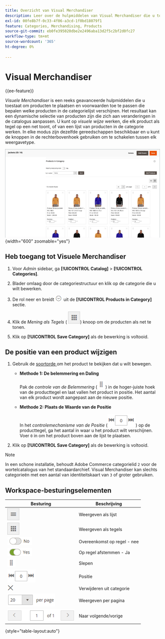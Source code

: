 ```yaml
---
title: Overzicht van Visual Merchandiser
description: Leer over de hulpmiddelen van Visual Merchandiser die u toestaan om producten te plaatsen en te bepalen welke producten in de categorielijst verschijnen.
exl-id: 00fe8b7f-0c33-4f06-a3cd-1f0bd18079f1
feature: Categories, Merchandising, Products
source-git-commit: eb0fe395020dbe2e2496aba13d2f5c2bf2d0fc27
workflow-type: tm+mt
source-wordcount: '365'
ht-degree: 0%

---
```


# Visual Merchandiser

{{ee-feature}}

_Visuele Merchandiser_ is een reeks geavanceerde hulpmiddelen die u toestaat om producten te plaatsen en voorwaarden toe te passen die bepalen welke producten in de categorielijst verschijnen. Het resultaat kan een dynamische selectie van producten zijn die zich aan veranderingen in de catalogus aanpassen. U kunt op _visuele wijze_ werken, die elk product als tegel op een net toont, of van een lijst van producten in de categorie werken. In elke modus zijn dezelfde gereedschappen beschikbaar en u kunt de knoppen in de rechterbovenhoek gebruiken om te schakelen tussen elk weergavetype.

![ de producten van de Categorie in tegelmening ](./assets/category-products-visual-with-stock.png){width="600" zoomable="yes"}

## Heb toegang tot Visuele Merchandiser

1. Voor _Admin_ sidebar, ga **[!UICONTROL Catalog]** > **[!UICONTROL Categories]**.

1. Blader omlaag door de categoriestructuur en klik op de categorie die u wilt bewerken.

1. De rol neer en breidt ![ selecteur van de Uitbreiding ](../assets/icon-display-expand.png) uit de **[!UICONTROL Products in Category]** sectie.

1. Klik de _Mening als Tegels_ ( ![ Mening als tegels ](../assets/icon-view-tiles.png)) knoop om de producten als net te tonen.

1. Klik op **[!UICONTROL Save Category]** als de bewerking is voltooid.

## De positie van een product wijzigen

1. Gebruik de [ soortorde ](../catalog/navigation-product-listings.md) om het product te bekijken dat u wilt bewegen.

   - **Methode 1: De belemmering en Daling**

     Pak de _controle van de Belemmering_ (![ het pictogram van de Belemmering ](../assets/icon-move.png)) in de hoger-juiste hoek van de producttegel en laat vallen het product in positie. Het aantal van elk product wordt aangepast aan de nieuwe positie.

   - **Methode 2: Plaats de Waarde van de Positie**

     In het _controlemechanisme van de Positie_ (![ gebied van de Positie ](../assets/control-position.png)) op de producttegel, ga het aantal in waar u het product wilt verschijnen. Voer `0` in om het product boven aan de lijst te plaatsen.

1. Klik op **[!UICONTROL Save Category]** als de bewerking is voltooid.

>[!NOTE]
>
>In een schone installatie, behoudt Adobe Commerce categorielid `2` voor de wortelcatalogus van het standaardarchief. Visual Merchandiser kan slechts categorieën met een aantal van identiteitskaart van `3` of groter gebruiken.

## Workspace-besturingselementen

| Besturing | Beschrijving |
|--- |--- |
| ![ het lijstpictogram van de Mening ](../assets/icon-view-list.png) | Weergeven als lijst |
| ![ Mening als tegelpictogram ](../assets/icon-view-tiles.png) | Weergeven als tegels |
| ![ Gelijke door regelknevel - geen ](../assets/toggle-no.png) | Overeenkomst op regel - nee |
| ![ Gelijke door regelknevel - ja ](../assets/toggle-yes.png) | Op regel afstemmen - Ja |
| ![ pictogram van de Beweging ](../assets/icon-move.png) | Slepen |
| ![ controlemechanisme van de Positie ](../assets/control-position.png) | Positie |
| ![ verwijder uit categoriepictogram ](../assets/icon-delete-x.png) | Verwijderen uit categorie |
| ![ Punten per paginacontrole ](../assets/control-items-per-page.png) | Weergeven per pagina |
| ![ de paginavertoning van de Verandering ](../assets/control-page-display.png) | Naar volgende/vorige |

{style="table-layout:auto"}
